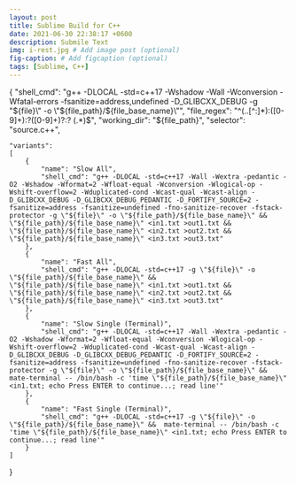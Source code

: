 ```yaml
---
layout: post
title: Sublime Build for C++
date: 2021-06-30 22:38:17 +0600
description: Submile Text
img: i-rest.jpg # Add image post (optional)
fig-caption: # Add figcaption (optional)
tags: [Sublime, C++]
---
```


{
	"shell_cmd": "g++ -DLOCAL -std=c++17 -Wshadow -Wall -Wconversion -Wfatal-errors -fsanitize=address,undefined -D_GLIBCXX_DEBUG -g \"${file}\" -o \"${file_path}/${file_base_name}\"",
	"file_regex": "^(..[^:]*):([0-9]+):?([0-9]+)?:? (.*)$",
	"working_dir": "${file_path}",
	"selector": "source.c++",

	"variants":
	[
		{
			"name": "Slow All",
			"shell_cmd": "g++ -DLOCAL -std=c++17 -Wall -Wextra -pedantic -O2 -Wshadow -Wformat=2 -Wfloat-equal -Wconversion -Wlogical-op -Wshift-overflow=2 -Wduplicated-cond -Wcast-qual -Wcast-align -D_GLIBCXX_DEBUG -D_GLIBCXX_DEBUG_PEDANTIC -D_FORTIFY_SOURCE=2 -fsanitize=address -fsanitize=undefined -fno-sanitize-recover -fstack-protector -g \"${file}\" -o \"${file_path}/${file_base_name}\" && \"${file_path}/${file_base_name}\" <in1.txt >out1.txt && \"${file_path}/${file_base_name}\" <in2.txt >out2.txt && \"${file_path}/${file_base_name}\" <in3.txt >out3.txt"
		},
		{
			"name": "Fast All",
			"shell_cmd": "g++ -DLOCAL -std=c++17 -g \"${file}\" -o \"${file_path}/${file_base_name}\" && \"${file_path}/${file_base_name}\" <in1.txt >out1.txt && \"${file_path}/${file_base_name}\" <in2.txt >out2.txt && \"${file_path}/${file_base_name}\" <in3.txt >out3.txt"
		},
		{
			"name": "Slow Single (Terminal)",
			"shell_cmd": "g++ -DLOCAL -std=c++17 -Wall -Wextra -pedantic -O2 -Wshadow -Wformat=2 -Wfloat-equal -Wconversion -Wlogical-op -Wshift-overflow=2 -Wduplicated-cond -Wcast-qual -Wcast-align -D_GLIBCXX_DEBUG -D_GLIBCXX_DEBUG_PEDANTIC -D_FORTIFY_SOURCE=2 -fsanitize=address -fsanitize=undefined -fno-sanitize-recover -fstack-protector -g \"${file}\" -o \"${file_path}/${file_base_name}\" &&  mate-terminal -- /bin/bash -c 'time \"${file_path}/${file_base_name}\" <in1.txt; echo Press ENTER to continue...; read line'"
		},
		{
			"name": "Fast Single (Terminal)",
			"shell_cmd": "g++ -DLOCAL -std=c++17 -g \"${file}\" -o \"${file_path}/${file_base_name}\" &&  mate-terminal -- /bin/bash -c 'time \"${file_path}/${file_base_name}\" <in1.txt; echo Press ENTER to continue...; read line'"
		}
	]
}
